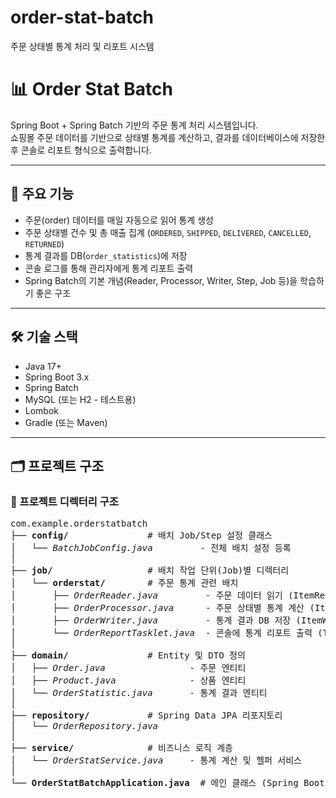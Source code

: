 # order-stat-batch
주문 상태별 통계 처리 및 리포트 시스템

# 📊 Order Stat Batch

Spring Boot + Spring Batch 기반의 주문 통계 처리 시스템입니다.  
쇼핑몰 주문 데이터를 기반으로 상태별 통계를 계산하고, 결과를 데이터베이스에 저장한 후 콘솔로 리포트 형식으로 출력합니다.

---

## 📌 주요 기능

- 주문(order) 데이터를 매일 자동으로 읽어 통계 생성
- 주문 상태별 건수 및 총 매출 집계 (`ORDERED`, `SHIPPED`, `DELIVERED`, `CANCELLED`, `RETURNED`)
- 통계 결과를 DB(`order_statistics`)에 저장
- 콘솔 로그를 통해 관리자에게 통계 리포트 출력
- Spring Batch의 기본 개념(Reader, Processor, Writer, Step, Job 등)을 학습하기 좋은 구조

---

## 🛠 기술 스택

- Java 17+
- Spring Boot 3.x
- Spring Batch
- MySQL (또는 H2 - 테스트용)
- Lombok
- Gradle (또는 Maven)

---

## 🗂 프로젝트 구조
<h3>📁 프로젝트 디렉터리 구조</h3>

<pre>
com.example.orderstatbatch
├── <b>config/</b>               # 배치 Job/Step 설정 클래스
│   └── <i>BatchJobConfig.java</i>         - 전체 배치 설정 등록
│
├── <b>job/</b>                  # 배치 작업 단위(Job)별 디렉터리
│   └── <b>orderstat/</b>        # 주문 통계 관련 배치
│       ├── <i>OrderReader.java</i>         - 주문 데이터 읽기 (ItemReader)
│       ├── <i>OrderProcessor.java</i>      - 주문 상태별 통계 계산 (ItemProcessor)
│       ├── <i>OrderWriter.java</i>         - 통계 결과 DB 저장 (ItemWriter)
│       └── <i>OrderReportTasklet.java</i>  - 콘솔에 통계 리포트 출력 (Tasklet)
│
├── <b>domain/</b>               # Entity 및 DTO 정의
│   ├── <i>Order.java</i>                - 주문 엔티티
│   ├── <i>Product.java</i>              - 상품 엔티티
│   └── <i>OrderStatistic.java</i>       - 통계 결과 엔티티
│
├── <b>repository/</b>           # Spring Data JPA 리포지토리
│   └── <i>OrderRepository.java</i>
│
├── <b>service/</b>              # 비즈니스 로직 계층
│   └── <i>OrderStatService.java</i>     - 통계 계산 및 헬퍼 서비스
│
└── <b>OrderStatBatchApplication.java</b>  # 메인 클래스 (Spring Boot 실행 진입점)
</pre>

